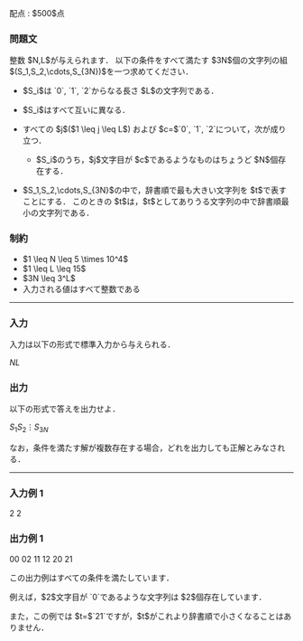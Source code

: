 
<div>

<span>

<span>

<p>
配点 : $500$点
</p>

<div>

<section>

### **問題文**

<p>
整数 $N,L$が与えられます．
以下の条件をすべて満たす $3N$個の文字列の組 $(S_1,S_2,\cdots,S_{3N})$を一つ求めてください．
</p>

<ul>

<li>

<p>
$S_i$は `0`, `1`, `2`からなる長さ $L$の文字列である．
</p>

</li>

<li>

<p>
$S_i$はすべて互いに異なる．
</p>

</li>

<li>

<p>
すべての $j$($1 \leq j \leq L$) および $c=$`0`, `1`, `2`について，次が成り立つ．
</p>

<ul>

<li>
$S_i$のうち，$j$文字目が $c$であるようなものはちょうど $N$個存在する．
</li>

</ul>

</li>

<li>

<p>
$S_1,S_2,\cdots,S_{3N}$の中で，辞書順で最も大きい文字列を $t$で表すことにする．
このときの $t$は，$t$としてありうる文字列の中で辞書順最小の文字列である．
</p>

</li>

</ul>

</section>

</div>

<div>

<section>

### **制約**

<ul>

<li>
$1 \leq N \leq 5 \times 10^4$
</li>

<li>
$1 \leq L \leq 15$
</li>

<li>
$3N \leq 3^L$
</li>

<li>
入力される値はすべて整数である
</li>

</ul>

</section>

</div>

---

<div>

<div>

<section>

### **入力**

<p>
入力は以下の形式で標準入力から与えられる．
</p>

<div>

$N$$L$
</div>

</section>

</div>

<div>

<section>

### **出力**

<p>
以下の形式で答えを出力せよ．
</p>

<div>

$S_1$$S_2$$\vdots$$S_{3N}$
</div>

<p>
なお，条件を満たす解が複数存在する場合，どれを出力しても正解とみなされる．
</p>

</section>

</div>

</div>

---

<div>

<section>

### **入力例 1**

<div>

2 2

</div>

</section>

</div>

<div>

<section>

### **出力例 1**

<div>

00
02
11
12
20
21

</div>

<p>
この出力例はすべての条件を満たしています．
</p>

<p>
例えば，$2$文字目が `0`であるような文字列は $2$個存在しています．
</p>

<p>
また，この例では $t=$`21`ですが，$t$がこれより辞書順で小さくなることはありません．
</p>

</section>

</div>

</span>

</span>

</div>
